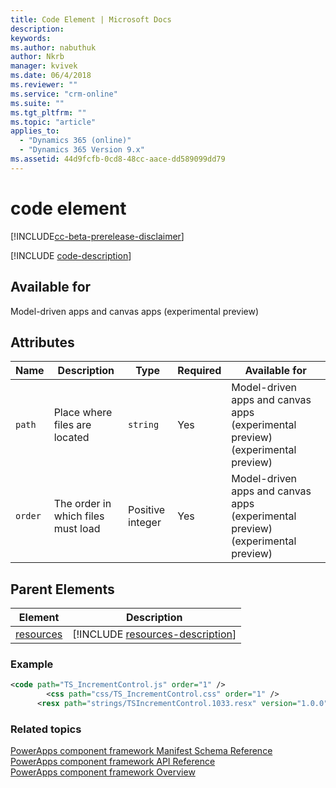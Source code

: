 ```yaml
---
title: Code Element | Microsoft Docs
description: 
keywords:
ms.author: nabuthuk
author: Nkrb
manager: kvivek
ms.date: 06/4/2018
ms.reviewer: ""
ms.service: "crm-online"
ms.suite: ""
ms.tgt_pltfrm: ""
ms.topic: "article"
applies_to: 
  - "Dynamics 365 (online)"
  - "Dynamics 365 Version 9.x"
ms.assetid: 44d9fcfb-0cd8-48cc-aace-dd589099dd79
---
```


# code element

[!INCLUDE[cc-beta-prerelease-disclaimer](../../../includes/cc-beta-prerelease-disclaimer.md)]

[!INCLUDE [code-description](includes/code-description.md)]

## Available for

Model-driven apps and canvas apps (experimental preview)

## Attributes

|Name|Description|Type|Required|Available for|
|--|--|--|--|-----|
|`path`|Place where files are located|`string`|Yes|Model-driven apps and canvas apps (experimental preview) (experimental preview)|
|`order`|The order in which files must load|Positive integer|Yes|Model-driven apps and canvas apps (experimental preview) (experimental preview)|

## Parent Elements

|Element|Description|
|--|--|
|[resources](resources.md)|[!INCLUDE [resources-description](includes/resources-description.md)]|

### Example

```XML
<code path="TS_IncrementControl.js" order="1" />
	    <css path="css/TS_IncrementControl.css" order="1" />
      <resx path="strings/TSIncrementControl.1033.resx" version="1.0.0" />
```

### Related topics

[PowerApps component framework Manifest Schema Reference](index.md)<br/>
[PowerApps component framework API Reference](../reference/index.md)<br/>
[PowerApps component framework Overview](../overview.md)